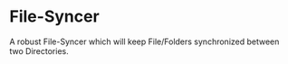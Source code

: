# File-Syncer
A robust File-Syncer which will keep File/Folders synchronized between two Directories.
